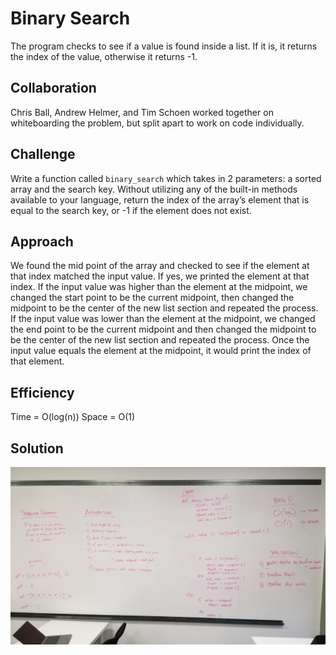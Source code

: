 # Binary Search
The program checks to see if a value is found inside a list. If it is, it returns the index of the value, otherwise it returns -1.

## Collaboration
Chris Ball, Andrew Helmer, and Tim Schoen worked together on whiteboarding the problem, but split apart to work on code individually.

## Challenge
Write a function called `binary_search` which takes in 2 parameters: a sorted array and the search key. Without utilizing any of the built-in methods available to your language, return the index of the array’s element that is equal to the search key, or -1 if the element does not exist.

## Approach
We found the mid point of the array and checked to see if the element at that index matched the input value. If yes, we printed the element at that index. If the input value was higher than the element at the midpoint, we changed the start point to be the current midpoint, then changed the midpoint to be the center of the new list section and repeated the process. If the input value was lower than the element at the midpoint, we changed the end point to be the current midpoint and then changed the midpoint to be the center of the new list section and repeated the process. Once the input value equals the element at the midpoint, it would print the index of that element.

## Efficiency
Time = O(log(n))
Space = O(1)

## Solution
![array_binary_search image](../assets/array_binary_search.jpg)
